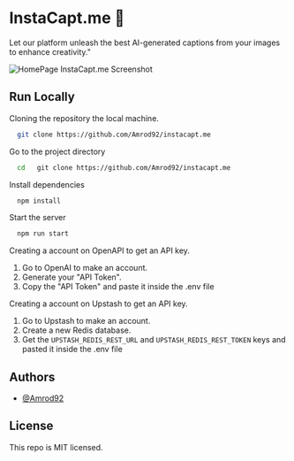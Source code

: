 
# InstaCapt.me 📝

Let our platform unleash the best AI-generated captions from your images to enhance creativity."

![HomePage InstaCapt.me Screenshot](https://lh3.googleusercontent.com/fife/AGXqzDmXe0R2v0AIycCfUkEtmnL2CLcAM2ekJ9JGoHc1vjZ9TDGSh9DAwzX87S1PzDEjJ811-17lE9F4jC_ou4GM3o0aTIBSNseI638x0ia-0o7B8YKT3v8y9gubcQJPMUsVYDBJje-72zZ3kcYphhU-QduaQUbiKXx4tUYk8Q_Hqn5paL-XKZSOk8Tiy3o6baA0wYpsmGqyzlfLyLtMfdcuCr-wQHJ_p9U_lQzy1Cd6_FeigLulZVBAbrrhK7fHL1vs4_UiSQQOStGoavfVoUnt1G6GsT5h6yXFtWwZ4XdgkOSkEALBCKCrjNOjEhgOkDMESHAHxpcxhSFyfuHpQcuOvKEiJ4gWHuuSG1ZCnHg0peFNTfMmgkY1iLExukzd74_IsWysqsYGevZ9rjLVk8mmfyRHrNJmr0vpLz8C4_lujDBy6u-RoSVt4nqXZqA6DLkCvAaVoosm8ojuALbb2Uwg6nMEIE7gkAGknWxEz5yXuNQqTyrajDp37XkTUqjo_dXD_mAzX3oNgfGJWPoPab8bxwjPDCDNhcmRQpLCaBrdrRdfIW33oGn_J0-QHRzbHD50iXwdEp8xmqZVv1ljIi2boKGp_KqYcxw_ncb7dvhavITOndYdV1TGBpljPNON0vYdPG75b4CO0vbWpbiMrIRdme-w_EX-3BOMg8I-g1v3IeR46_1fKnAn1T_VFxKEh1FjwhgtSw92a4Cox-DWJ3fykbe0sd7LqWGrqosp14ExHzoEvPbepiKCPQSSzIhsYrU7mO-EhALjx4vyxwBqW6xz7trfzofiXHhwiXexa8B9zSb4TohuRUFFQh7rsMlBl0cgXo7FWGDd6Xv5zjgV2_swyxdcIxUx6j-p8S1OKhVs04enUGW_J5pwsqxFXdZIGyht_eULlySGeFzAagCRVjpgBJCDoiSp5nBTG20sOjz1GWZoExaqR8RQealDcrlYdeGDbED9ThCpzjI6iXBnG5oT_If62exx-ix7s7qo2up_WaVT8-APQYgFIaP2vU7a2vn2o5rrCCcbVTIPHVc53FTsJN537XxwfgsdIIHNbNQZLuit8HvCwAiPAA3AmB3-tbd7NJzrIyAatc-xKbfaknxsxZLNNIt9lt_w0B-XWHeWM2ITT8ogHsNlE9elnDfvkkjWk_Wvcu95n7o0UdioCtRQdOBBafbDzjRraOroxZG2mY2QKNaWZPRtis1aWkuO_pPvYXPs-x6YjFkc85OJvwmWwiXPHZVn0TT0PXx3wqcAl9cI0KnYqQzgaliSG5RTP7QtvP6XrMv-FrJ2uOebzkfGygE0ODNBOeURoZBhM0v7hXlO6oZXm1r-ji4RyvdjMQxWitN9U1qmk4bbIHhJe5zBLUpikrNwUylh8oKzK6A4S2bZFQj5-PDkde7cGnaPSeqxhm9kc-nR3IeuZkcX_6Aw2nR5btmEZKzeywWFyidbMe46AVxbmMo0rLMifd4O9BfJNgkfbdZggGZao1X7ki6TyRuVa_-FFDnYGiQDUafW8S3L4XMO6SKx-rn7SKwct2ZDlevAZYEcmtA1KiE=w2766-h2110)

## Run Locally

Cloning the repository the local machine.

```bash
  git clone https://github.com/Amrod92/instacapt.me
```

Go to the project directory

```bash
  cd   git clone https://github.com/Amrod92/instacapt.me
```

Install dependencies

```bash
  npm install
```

Start the server

```bash
  npm run start
```

Creating a account on OpenAPI to get an API key.
1. Go to OpenAI to make an account.
2. Generate your "API Token".
3. Copy the "API Token" and paste it inside the .env file

Creating a account on Upstash to get an API key.
1. Go to Upstash to make an account.
2. Create a new Redis database.
3. Get the `UPSTASH_REDIS_REST_URL` and `UPSTASH_REDIS_REST_TOKEN` keys and pasted it inside the .env file

## Authors

- [@Amrod92](https://www.github.com/Amrod92)


## License

This repo is MIT licensed.